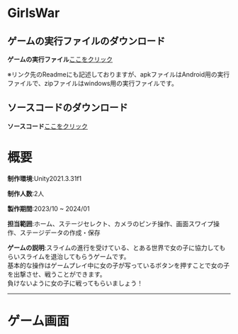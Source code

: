 # GirlsWar

## ゲームの実行ファイルのダウンロード

**ゲームの実行ファイル**<a href="https://drive.google.com/drive/folders/1BWobW7lHe5zukSwnq4zP3x3zkYJMw2Mh?usp=sharing" target="_blank">ここをクリック</a>

※リンク先のReadmeにも記述しておりますが、apkファイルはAndroid用の実行ファイルで、zipファイルはwindows用の実行ファイルです。

## ソースコードのダウンロード

**ソースコード**<a href="https://drive.google.com/file/d/1IyjI3J_XsYyplk4I3tYwmS87jQHVRs6b/view?usp=sharing" target="_blank" rel="noopener noreferrer">ここをクリック</a>

# 概要

**制作環境**:Unity2021.3.31f1

**制作人数**:2人

**製作期間**:2023/10 ~ 2024/01

**担当範囲**:ホーム、ステージセレクト、カメラのピンチ操作、画面スワイプ操作、ステージデータの作成・保存

**ゲームの説明**:スライムの進行を受けている、とある世界で女の子に協力してもらいスライムを退治してもらうゲームです。  
                基本的な操作はゲームプレイ中に女の子が写っているボタンを押すことで女の子を出撃させ、戦うことができます。  
                負けないように女の子に戦ってもらいましょう！

---

# ゲーム画面

